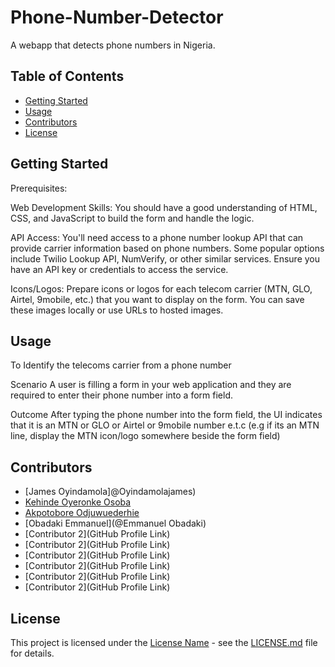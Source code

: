 # Phone-Number-Detector
A webapp that detects phone numbers in Nigeria.

## Table of Contents
- [Getting Started](#getting-started)
- [Usage](#usage)
- [Contributors](#contributors)
- [License](#license)

## Getting Started

Prerequisites:

Web Development Skills: You should have a good understanding of HTML, CSS, and JavaScript to build the form and handle the logic.

API Access: You'll need access to a phone number lookup API that can provide carrier information based on phone numbers. Some popular options include Twilio Lookup API, NumVerify, or other similar services. Ensure you have an API key or credentials to access the service.

Icons/Logos: Prepare icons or logos for each telecom carrier (MTN, GLO, Airtel, 9mobile, etc.) that you want to display on the form. You can save these images locally or use URLs to hosted images.

## Usage

To Identify the telecoms carrier from a phone number


Scenario
A user is filling a form in your web application and they are required to enter
their phone number into a form field.

Outcome
After typing the phone number into the form field, the UI indicates that it is an
MTN or GLO or Airtel or 9mobile number e.t.c (e.g if its an MTN line, display the
MTN icon/logo somewhere beside the form field)

## Contributors

- [James Oyindamola]@Oyindamolajames)
- [Kehinde Oyeronke Osoba](@Kenmillionaire)
- [Akpotobore Odjuwuederhie](@derhieakpos)
- [Obadaki Emmanuel](@Emmanuel Obadaki)
- [Contributor 2](GitHub Profile Link)
- [Contributor 2](GitHub Profile Link)
- [Contributor 2](GitHub Profile Link)
- [Contributor 2](GitHub Profile Link)
- [Contributor 2](GitHub Profile Link)
- [Contributor 2](GitHub Profile Link)

## License

This project is licensed under the [License Name](LICENSE.md) - see the [LICENSE.md](LICENSE.md) file for details.
